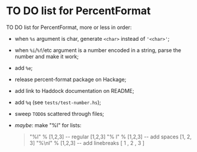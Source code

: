 TO DO list for PercentFormat
============================

TO DO list for PercentFormat, more or less in order:

* when `%s` argument is char, generate `<char>` instead of `'<char>'`;

* when `%i`/`%f`/etc argument is a number encoded in a string, parse the number
  and make it work;

* add `%e`;

* release percent-format package on Hackage;

* add link to Haddock documentation on README;

* add `%q` (see `tests/test-number.hs`);

* sweep `TODO`s scattered through files;

* *maybe*: make "%l" for lists:

    > "%l" % [1,2,3] -- regular
    [1,2,3]
    > "% l" % [1,2,3] -- add spaces
    [1, 2, 3]
    > "%\nl" % [1,2,3] -- add linebreaks
    [ 1
    , 2
    , 3 ]

